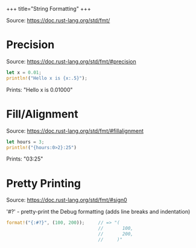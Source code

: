 +++
title="String Formatting"
+++

Source: <https://doc.rust-lang.org/std/fmt/>

# Precision

Source: <https://doc.rust-lang.org/std/fmt/#precision>

```rust
let x = 0.01;
println!("Hello x is {x:.5}");
```

Prints: "Hello x is 0.01000"

# Fill/Alignment

Source: <https://doc.rust-lang.org/std/fmt/#fillalignment>

```rust
let hours = 3;
println!("{hours:0>2}:25")
```

Prints: "03:25"

# Pretty Printing

Source: <https://doc.rust-lang.org/std/fmt/#sign0>

'#?' - pretty-print the Debug formatting (adds line breaks and indentation)

```rust
format!("{:#?}", (100, 200));     // => "(
                                  //       100,
                                  //       200,
                                  //     )"
```

